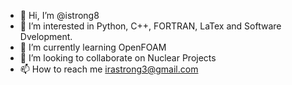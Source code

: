 - 👋 Hi, I’m @istrong8
- 👀 I’m interested in Python, C++, FORTRAN, LaTex and Software Dvelopment.
- 🌱 I’m currently learning OpenFOAM
- 💞️ I’m looking to collaborate on Nuclear Projects
- 📫 How to reach me irastrong3@gmail.com

<!---
istrong8/istrong8 is a ✨ special ✨ repository because its `README.md` (this file) appears on your GitHub profile.
You can click the Preview link to take a look at your changes.
--->
